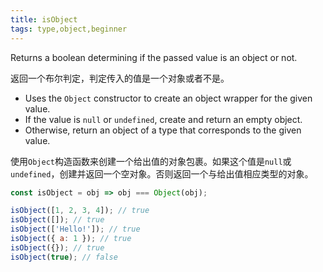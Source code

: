 ```yaml
---
title: isObject
tags: type,object,beginner
---
```


Returns a boolean determining if the passed value is an object or not.

返回一个布尔判定，判定传入的值是一个对象或者不是。

- Uses the  `Object` constructor to create an object wrapper for the given value.
- If the value is `null` or `undefined`, create and return an empty object.
- Οtherwise, return an object of a type that corresponds to the given value.

使用`Object`构造函数来创建一个给出值的对象包裹。如果这个值是`null`或`undefined`，创建并返回一个空对象。否则返回一个与给出值相应类型的对象。

```js
const isObject = obj => obj === Object(obj);
```

```js
isObject([1, 2, 3, 4]); // true
isObject([]); // true
isObject(['Hello!']); // true
isObject({ a: 1 }); // true
isObject({}); // true
isObject(true); // false
```
